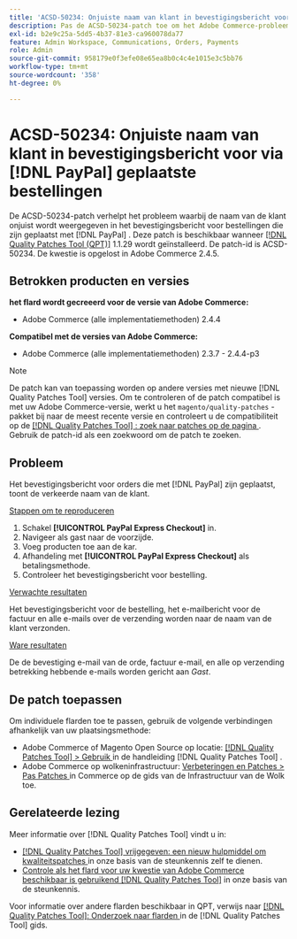 ```yaml
---
title: 'ACSD-50234: Onjuiste naam van klant in bevestigingsbericht voor geplaatste bestellingen met  [!DNL PayPal]'
description: Pas de ACSD-50234-patch toe om het Adobe Commerce-probleem op te lossen, waarbij de naam van de klant onjuist wordt weergegeven in het bevestigingsbericht voor orders die met  [!DNL PayPal] zijn geplaatst.
exl-id: b2e9c25a-5dd5-4b37-81e3-ca960078da77
feature: Admin Workspace, Communications, Orders, Payments
role: Admin
source-git-commit: 958179e0f3efe08e65ea8b0c4c4e1015e3c5bb76
workflow-type: tm+mt
source-wordcount: '358'
ht-degree: 0%

---
```


# ACSD-50234: Onjuiste naam van klant in bevestigingsbericht voor via [!DNL PayPal] geplaatste bestellingen

De ACSD-50234-patch verhelpt het probleem waarbij de naam van de klant onjuist wordt weergegeven in het bevestigingsbericht voor bestellingen die zijn geplaatst met [!DNL PayPal] . Deze patch is beschikbaar wanneer [[!DNL Quality Patches Tool (QPT)]](/help/announcements/adobe-commerce-announcements/magento-quality-patches-released-new-tool-to-self-serve-quality-patches.md) 1.1.29 wordt geïnstalleerd. De patch-id is ACSD-50234. De kwestie is opgelost in Adobe Commerce 2.4.5.

## Betrokken producten en versies

**het flard wordt gecreeerd voor de versie van Adobe Commerce:**

* Adobe Commerce (alle implementatiemethoden) 2.4.4

**Compatibel met de versies van Adobe Commerce:**

* Adobe Commerce (alle implementatiemethoden) 2.3.7 - 2.4.4-p3

>[!NOTE]
>
>De patch kan van toepassing worden op andere versies met nieuwe [!DNL Quality Patches Tool] versies. Om te controleren of de patch compatibel is met uw Adobe Commerce-versie, werkt u het `magento/quality-patches` -pakket bij naar de meest recente versie en controleert u de compatibiliteit op de [[!DNL Quality Patches Tool] : zoek naar patches op de pagina ](https://experienceleague.adobe.com/tools/commerce-quality-patches/index.html) . Gebruik de patch-id als een zoekwoord om de patch te zoeken.

## Probleem

Het bevestigingsbericht voor orders die met [!DNL PayPal] zijn geplaatst, toont de verkeerde naam van de klant.

<u> Stappen om te reproduceren </u>

1. Schakel **[!UICONTROL PayPal Express Checkout]** in.
1. Navigeer als gast naar de voorzijde.
1. Voeg producten toe aan de kar.
1. Afhandeling met **[!UICONTROL PayPal Express Checkout]** als betalingsmethode.
1. Controleer het bevestigingsbericht voor bestelling.

<u> Verwachte resultaten </u>

Het bevestigingsbericht voor de bestelling, het e-mailbericht voor de factuur en alle e-mails over de verzending worden naar de naam van de klant verzonden.

<u> Ware resultaten </u>

De de bevestiging e-mail van de orde, factuur e-mail, en alle op verzending betrekking hebbende e-mails worden gericht aan *Gast*.

## De patch toepassen

Om individuele flarden toe te passen, gebruik de volgende verbindingen afhankelijk van uw plaatsingsmethode:

* Adobe Commerce of Magento Open Source op locatie: [[!DNL Quality Patches Tool]  > Gebruik ](https://experienceleague.adobe.com/docs/commerce-operations/tools/quality-patches-tool/usage.html) in de handleiding [!DNL Quality Patches Tool] .
* Adobe Commerce op wolkeninfrastructuur: [ Verbeteringen en Patches > Pas Patches ](https://experienceleague.adobe.com/docs/commerce-cloud-service/user-guide/develop/upgrade/apply-patches.html) in Commerce op de gids van de Infrastructuur van de Wolk toe.

## Gerelateerde lezing

Meer informatie over [!DNL Quality Patches Tool] vindt u in:

* [[!DNL Quality Patches Tool]  vrijgegeven: een nieuw hulpmiddel om kwaliteitspatches ](/help/announcements/adobe-commerce-announcements/magento-quality-patches-released-new-tool-to-self-serve-quality-patches.md) in onze basis van de steunkennis zelf te dienen.
* [ Controle als het flard voor uw kwestie van Adobe Commerce beschikbaar is gebruikend  [!DNL Quality Patches Tool]](/help/support-tools/patches-available-in-qpt-tool/check-patch-for-magento-issue-with-magento-quality-patches.md) in onze basis van de steunkennis.

Voor informatie over andere flarden beschikbaar in QPT, verwijs naar [[!DNL Quality Patches Tool]: Onderzoek naar flarden ](https://experienceleague.adobe.com/tools/commerce-quality-patches/index.html) in de [!DNL Quality Patches Tool] gids.
